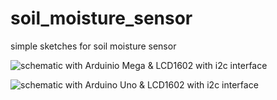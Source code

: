 # soil_moisture_sensor
simple sketches for soil moisture sensor

![schematic with Arduinio Mega & LCD1602 with i2c interface](https://1.bp.blogspot.com/-Fu1bfvTxL1A/V2uAK0X6F4I/AAAAAAAAP68/ZlAbSDUubR8OavnPDVKbOAH5UI2CaeuhgCLcB/s1600/mega_soilmoisture_lcd1602i2c.png)

![schematic with Arduino Uno & LCD1602 with i2c interface](https://1.bp.blogspot.com/-j1eXlMxqKDw/V2uAqBqBrgI/AAAAAAAAP7E/xXtaWMR02qk28hm7haMQte7wl7Wq5Hz9gCLcB/s1600/uno_soilmoisture_lcd1602i2c.png)
